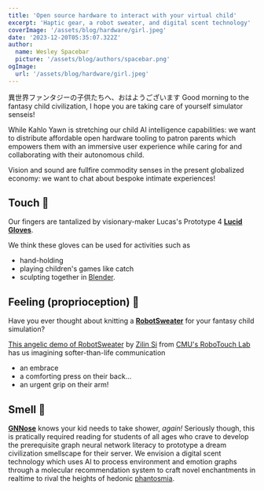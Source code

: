 ```yaml
---
title: 'Open source hardware to interact with your virtual child'
excerpt: 'Haptic gear, a robot sweater, and digital scent technology'
coverImage: '/assets/blog/hardware/girl.jpeg'
date: '2023-12-20T05:35:07.322Z'
author:
  name: Wesley Spacebar
  picture: '/assets/blog/authors/spacebar.png'
ogImage:
  url: '/assets/blog/hardware/girl.jpeg'
---
```


異世界ファンタジーの子供たちへ、おはようございます
Good morning to the fantasy child civilization,
I hope you are taking care of yourself simulator senseis!

While Kahlo Yawn is stretching our child AI intelligence capabilities: we want to distribute affordable open hardware tooling to patron parents which empowers them with an immersive user experience while caring for and collaborating with their autonomous child.

Vision and sound are fullfire commodity senses in the present globalized economy: we want to chat about bespoke intimate experiences! 
## Touch 🐘
Our fingers are tantalized by visionary-maker Lucas's Prototype 4 [**Lucid Gloves**](https://hackaday.io/project/178243-lucidgloves-vr-haptic-gloves-on-a-budget). 

We think these gloves can be used for activities such as 
* hand-holding 
* playing children's games like catch
* sculpting together in [Blender](https://www.blender.org/).

## Feeling (proprioception) 🦑
Have you ever thought about knitting a [**RobotSweater**](https://labs.ri.cmu.edu/robotouch/robotsweater/) for your fantasy child simulation?

[This angelic demo of RobotSweater](https://www.youtube.com/watch?v=M1OFmqBRIB8) by [Zilin Si](https://si-lynnn.github.io/) from [CMU's RoboTouch Lab](https://labs.ri.cmu.edu/robotouch/robotsweater/) has us imagining softer-than-life communication
* an embrace
* a comforting press on their back... 
* an urgent grip on their arm!

## Smell 🐷
[**GNNose**](https://medium.com/stanford-cs224w/whats-that-smell-gnnose-knows-1770d9123c05) knows your kid needs to take shower, *again!* Seriously though, this is pratically required reading for students of all ages who crave to develop the prerequisite graph neural network literacy to prototype a dream civilization smellscape for their server.
We envision a digital scent technology which uses AI to process environment and emotion graphs through a molecular recommendation system to craft novel enchantments in realtime to rival the heights of hedonic [phantosmia](https://psychonautwiki.org/wiki/Olfactory_hallucination).